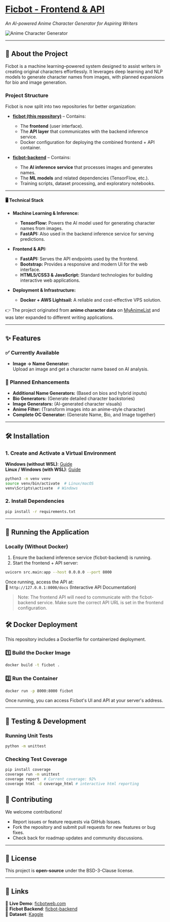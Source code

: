 # **[Ficbot - Frontend & API](https://ficbotweb.com)**  

_An AI-powered Anime Character Generator for Aspiring Writers_

![Anime Character Generator](https://raw.githubusercontent.com/Pythonimous/Pythonimous/main/assets/gifs/namegen.gif)

---

## **📌 About the Project**

Ficbot is a machine learning–powered system designed to assist writers in creating original characters effortlessly. It leverages deep learning and NLP models to generate character names from images, with planned expansions for bio and image generation.

### **Project Structure**  
Ficbot is now split into two repositories for better organization:

- **[ficbot (this repository)](https://github.com/Pythonimous/ficbot)** – Contains:
  - The **frontend** (user interface).
  - The **API layer** that communicates with the backend inference service.
  - Docker configuration for deploying the combined frontend + API container.

- **[ficbot-backend](https://github.com/Pythonimous/ficbot-backend)** – Contains:
  - The **AI inference service** that processes images and generates names.
  - The **ML models** and related dependencies (TensorFlow, etc.).
  - Training scripts, dataset processing, and exploratory notebooks.

---

#### **🖥 Technical Stack** 

- **Machine Learning & Inference:**  
  - **TensorFlow:** Powers the AI model used for generating character names from images.
  - **FastAPI:** Also used in the backend inference service for serving predictions.

- **Frontend & API:**  
  - **FastAPI:** Serves the API endpoints used by the frontend.  
  - **Bootstrap:** Provides a responsive and modern UI for the web interface.  
  - **HTML5/CSS3 & JavaScript:** Standard technologies for building interactive web applications.

- **Deployment & Infrastructure:**  
  - **Docker + AWS Lightsail:** A reliable and cost-effective VPS solution.


👉 The project originated from **anime character data** on [MyAnimeList](https://myanimelist.net/) and was later expanded to different writing applications.

----

## **✨ Features**

### ✅ **Currently Available**
- **Image → Name Generator:**  
  Upload an image and get a character name based on AI analysis.

### 🚀 **Planned Enhancements**
- **Additional Name Generators:** (Based on bios and hybrid inputs)
- **Bio Generators:** (Generate detailed character backstories)
- **Image Generators:** (AI-generated character visuals)
- **Anime Filter:** (Transform images into an anime-style character)
- **Complete OC Generator:** (Generate Name, Bio, and Image together)

---

## **🛠 Installation**

### **1. Create and Activate a Virtual Environment**

**Windows (without WSL)**: [Guide](https://mothergeo-py.readthedocs.io/en/latest/development/how-to/venv-win.html)  
**Linux / Windows (with WSL)**: [Guide](https://www.liquidweb.com/kb/how-to-setup-a-python-virtual-environment-on-windows-10/)

```bash
python3 -m venv venv
source venv/bin/activate  # Linux/macOS
venv\Scripts\activate  # Windows

```

### **2. Install Dependencies**

```bash
pip install -r requirements.txt

```

----------

## **🚀 Running the Application**

### Locally (Without Docker)

1. Ensure the backend inference service (ficbot-backend) is running.
2. Start the frontend + API server:

```bash
uvicorn src.main:app --host 0.0.0.0 --port 8000

```

Once running, access the API at:  
📍 `http://127.0.0.1:8000/docs` (Interactive API Documentation)

> Note: The frontend API will need to communicate with the ficbot-backend service. Make sure the correct API URL is set in the frontend configuration.

## 🛠 Docker Deployment

This repository includes a Dockerfile for containerized deployment.

### 1️⃣ Build the Docker Image

```bash
docker build -t ficbot .

```

### 2️⃣ Run the Container

```bash
docker run -p 8000:8000 ficbot

```

Once running, you can access Ficbot's UI and API at your server's address.

----------

## 💂️ Testing & Development

### Running Unit Tests

```bash
python -m unittest
```

### Checking Test Coverage

```bash
pip install coverage
coverage run -m unittest
coverage report  # Current coverage: 92%
coverage html -d coverage_html # interactive html reporting

```

## **📌 Contributing**

We welcome contributions!

- Report issues or feature requests via GitHub Issues.
- Fork the repository and submit pull requests for new features or bug fixes.
- Check back for roadmap updates and community discussions.

----------

## **🐝 License**

This project is **open-source** under the BSD-3-Clause license.

----------

## **🔗 Links**

🔹 **Live Demo**: [ficbotweb.com](https://ficbotweb.com)  
🔹 **Ficbot Backend**: [ficbot-backend](https://github.com/Pythonimous/ficbot-backend)  
🔹 **Dataset**: [Kaggle](http://www.kaggle.com/dataset/37798ba55fed88400b584cd0df4e784317eb7a6708e02fd5a650559fb4598353)